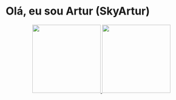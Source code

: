 # Olá, eu sou Artur (SkyArtur)


<div align="center">
  <a href="https://github.com/SkyArtur">
  <img height="180em" src="https://github-readme-stats.vercel.app/api?username=SkyArtur&show_icons=true&theme=dark&include_all_commits=true&count_private=true"/>
  <img height="180em" src="https://github-readme-stats.vercel.app/api/top-langs/?username=SkyArtur&layout=compact&langs_count=7&theme=dark"/>
</div>

